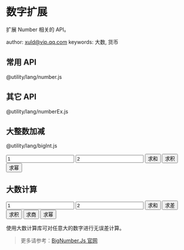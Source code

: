 ﻿# 数字扩展

扩展 Number 相关的 API。

author: xuld@vip.qq.com
keywords: 大数, 货币

## 常用 API

@utility/lang/number.js

## 其它 API

@utility/lang/numberEx.js

## 大整数加减

@utility/lang/bigInt.js

<input type="text" id="biginteger_x" value="1" />
<input type="text" id="biginteger_y" value="2" />
<input type="button" value="求和" onclick="document.getElementById('biginteger_result').innerHTML = BigInt.add(document.getElementById('biginteger_x').value, document.getElementById('biginteger_y').value)" />
<input type="button" value="求积" onclick="document.getElementById('biginteger_result').innerHTML = BigInt.mul(document.getElementById('biginteger_x').value, document.getElementById('biginteger_y').value)" />
<input type="button" value="求幂" onclick="document.getElementById('biginteger_result').innerHTML = BigInt.pow(document.getElementById('biginteger_x').value, document.getElementById('biginteger_y').value)" />
<span id="biginteger_result"></span>

## 大数计算

<input type="text" id="bignumber_x" value="1" />
<input type="text" id="bignumber_y" value="2" />
<input type="button" value="求和" onclick="document.getElementById('bignumber_result').innerHTML = new BigNumber(document.getElementById('bignumber_x').value).add(document.getElementById('bignumber_y').value)" />
<input type="button" value="求差" onclick="document.getElementById('bignumber_result').innerHTML = new BigNumber(document.getElementById('bignumber_x').value).sub(document.getElementById('bignumber_y').value)" />
<input type="button" value="求积" onclick="document.getElementById('bignumber_result').innerHTML = new BigNumber(document.getElementById('bignumber_x').value).mul(document.getElementById('bignumber_y').value)" />
<input type="button" value="求商" onclick="document.getElementById('bignumber_result').innerHTML = new BigNumber(document.getElementById('bignumber_x').value).div(document.getElementById('bignumber_y').value)" />
<input type="button" value="求幂" onclick="document.getElementById('bignumber_result').innerHTML = new BigNumber(document.getElementById('bignumber_x').value).pow(document.getElementById('bignumber_y').value)" />
<span id="bignumber_result"></span>

使用大数计算库可对任意大的数字进行无误差计算。

> 更多请参考：[BigNumber.Js 官网](https://github.com/MikeMcl/bignumber.js/)


